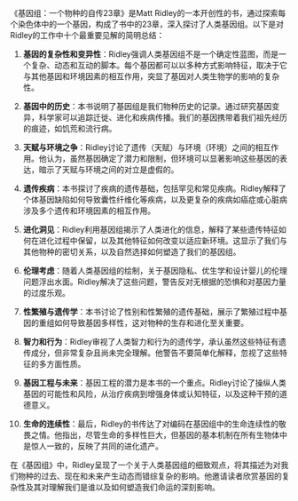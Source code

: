 《基因组：一个物种的自传23章》是Matt Ridley的一本开创性的书，通过探索每个染色体中的一个基因，构成了书中的23章，深入探讨了人类基因组。以下是对Ridley的工作中十个最重要见解的简明总结：

1. **基因的复杂性和变异性**：Ridley强调人类基因组不是一个确定性蓝图，而是一个复杂、动态和互动的脚本。每个基因都可以以多种方式影响特征，取决于它与其他基因和环境因素的相互作用，突显了基因对人类生物学的影响的复杂性。

2. **基因中的历史**：本书说明了基因组是我们物种历史的记录。通过研究基因变异，科学家可以追踪迁徙、进化和疾病传播。我们的基因携带着我们祖先经历的痕迹，如饥荒和流行病。

3. **天赋与环境之争**：Ridley讨论了遗传（天赋）与环境（环境）之间的相互作用。他认为，虽然基因确定了潜力和限制，但环境可以显著影响这些基因的表达，暗示了天赋与环境之间的对立是虚假的。

4. **遗传疾病**：本书探讨了疾病的遗传基础，包括罕见和常见疾病。Ridley解释了个体基因缺陷如何导致囊性纤维化等疾病，以及更复杂的疾病如癌症或心脏病涉及多个遗传和环境因素的相互作用。

5. **进化洞见**：Ridley利用基因组揭示了人类进化的信息，解释了某些遗传特征如何在进化过程中保留，以及其他特征如何改变以适应新环境。这显示了我们与其他物种的密切关系，以及自然选择如何塑造了我们的基因组。

6. **伦理考虑**：随着人类基因组的绘制，关于基因隐私、优生学和设计婴儿的伦理问题浮出水面。Ridley解决了这些问题，警告反对无根据的恐惧和对基因力量的过度乐观。

7. **性繁殖与遗传学**：本书讨论了性别和性繁殖的遗传基础，展示了繁殖过程中基因的重组如何导致基因多样性，这对物种的生存和进化至关重要。

8. **智力和行为**：Ridley审视了人类智力和行为的遗传学，承认虽然这些特征有遗传成分，但非常复杂且尚未完全理解。他警告不要简单化解释，忽视了这些特征的多方面性质。

9. **基因工程与未来**：基因工程的潜力是本书的一个重点。Ridley讨论了操纵人类基因的可能性和风险，从治疗疾病到增强身体或认知特征，以及这种干预的道德意义。

10. **生命的连续性**：最后，Ridley的书传达了对编码在基因组中的生命连续性的敬畏之情。他指出，尽管生命的多样性巨大，但基因的基本机制在所有生物体中是惊人一致的，反映了共同的进化遗产。

在《基因组》中，Ridley呈现了一个关于人类基因组的细致观点，将其描述为对我们物种的过去、现在和未来产生动态而错综复杂的影响。他邀请读者欣赏基因的复杂性及其对理解我们是谁以及如何塑造我们命运的深刻影响。